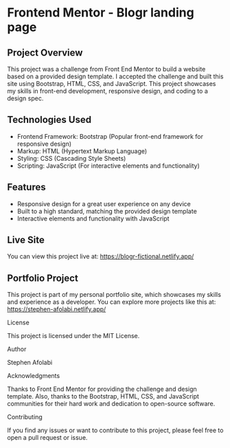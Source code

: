 # Frontend Mentor - Blogr landing page

## Project Overview

This project was a challenge from Front End Mentor to build a website based on a provided design template. I accepted the challenge and built this site using Bootstrap, HTML, CSS, and JavaScript. This project showcases my skills in front-end development, responsive design, and coding to a design spec.

## Technologies Used

- Frontend Framework: Bootstrap (Popular front-end framework for responsive design)
- Markup: HTML (Hypertext Markup Language)
- Styling: CSS (Cascading Style Sheets)
- Scripting: JavaScript (For interactive elements and functionality)

## Features

- Responsive design for a great user experience on any device
- Built to a high standard, matching the provided design template
- Interactive elements and functionality with JavaScript

## Live Site

You can view this project live at: https://blogr-fictional.netlify.app/

## Portfolio Project

This project is part of my personal portfolio site, which showcases my skills and experience as a developer. You can explore more projects like this at: https://stephen-afolabi.netlify.app/

License

This project is licensed under the MIT License.

Author

Stephen Afolabi

Acknowledgments

Thanks to Front End Mentor for providing the challenge and design template. Also, thanks to the Bootstrap, HTML, CSS, and JavaScript communities for their hard work and dedication to open-source software.

Contributing

If you find any issues or want to contribute to this project, please feel free to open a pull request or issue.
